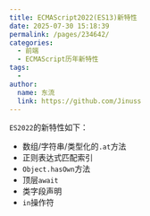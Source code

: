 ```yaml
---
title: ECMAScript2022(ES13)新特性
date: 2025-07-30 15:18:39
permalink: /pages/234642/
categories:
  - 前端
  - ECMAScript历年新特性
tags:
  - 
author: 
  name: 东流
  link: https://github.com/Jinuss
---
```



`ES2022`的新特性如下：

- 数组/字符串/类型化的`.at`方法
- 正则表达式匹配索引
- `Object.hasOwn`方法
- 顶层`await`
- 类字段声明
- `in`操作符